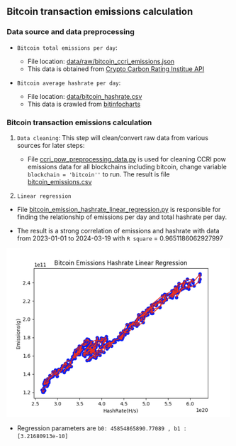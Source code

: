 ## Bitcoin transaction emissions calculation

### Data source and data preprocessing

- `Bitcoin total emissions per day`:
    + File location: [data/raw/bitcoin_ccri_emissions.json](data/raw/bitcoin_ccri_emissions.json)
    + This data is obtained from [Crypto Carbon Rating Institue API](https://docs.api.carbon-ratings.com/v2/#/)

- `Bitcoin average hashrate per day`:
    + File location: [data/bitcoin_hashrate.csv](data/bitcoin_hashrate.csv)
    + This data is crawled from [bitinfocharts](https://bitinfocharts.com/comparison/bitcoin-hashrate.html)

### Bitcoin transaction emissions calculation

1. `Data cleaning`: This step will clean/convert raw data from various
   sources for later steps:
    - File [ccri_pow_preprocessing_data.py](../ccri_pow_preprocessing_data.py) is used for cleaning CCRI pow emissions data for
      all blockchains including bitcoin, change variable `blockchain = 'bitcoin''` to run.
      The result is file [bitcoin_emissions.csv](data/bitcoin_emissions.csv)

2. `Linear regression`

- File [bitcoin_emission_hashrate_linear_regression.py](bitcoin_emission_hashrate_linear_regression.py) is responsible
  for finding the relationship of emissions per day and total hashrate per day.

- The result is a strong correlation of emissions and hashrate with data from
  2023-01-01 to 2024-03-19 with `R square` = 0.9651186062927997

![Bitcoin Emissions Hashrate Linear Regression](img/bitcoin_emission_hashrate_linear_regressions.png)


- Regression parameters are `b0: 45854865890.77089 , b1 : [3.21680913e-10]`












